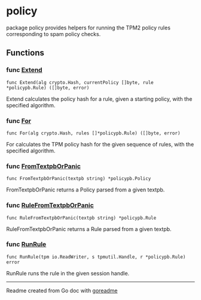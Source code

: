 # policy

package policy provides helpers for running the TPM2 policy rules
corresponding to spam policy checks.

## Functions

### func [Extend](/policy.go#L33)

`func Extend(alg crypto.Hash, currentPolicy []byte, rule *policypb.Rule) ([]byte, error)`

Extend calculates the policy hash for a rule, given a starting policy, with the specified algorithm.

### func [For](/policy.go#L20)

`func For(alg crypto.Hash, rules []*policypb.Rule) ([]byte, error)`

For calculates the TPM policy hash for the given sequence of rules, with the specified algorithm.

### func [FromTextpbOrPanic](/policy.go#L121)

`func FromTextpbOrPanic(textpb string) *policypb.Policy`

FromTextpbOrPanic returns a Policy parsed from a given textpb.

### func [RuleFromTextpbOrPanic](/policy.go#L130)

`func RuleFromTextpbOrPanic(textpb string) *policypb.Rule`

RuleFromTextpbOrPanic returns a Rule parsed from a given textpb.

### func [RunRule](/policy.go#L43)

`func RunRule(tpm io.ReadWriter, s tpmutil.Handle, r *policypb.Rule) error`

RunRule runs the rule in the given session handle.

---
Readme created from Go doc with [goreadme](https://github.com/posener/goreadme)
